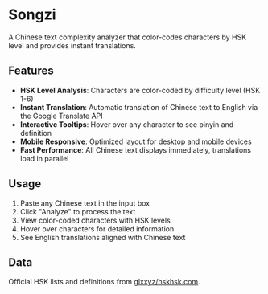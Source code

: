 # Songzi
A Chinese text complexity analyzer that color-codes characters by HSK level and provides instant translations.

## Features

- **HSK Level Analysis**: Characters are color-coded by difficulty level (HSK 1-6)
- **Instant Translation**: Automatic translation of Chinese text to English via the Google Translate API
- **Interactive Tooltips**: Hover over any character to see pinyin and definition
- **Mobile Responsive**: Optimized layout for desktop and mobile devices
- **Fast Performance**: All Chinese text displays immediately, translations load in parallel

## Usage

1. Paste any Chinese text in the input box
2. Click "Analyze" to process the text
3. View color-coded characters with HSK levels
4. Hover over characters for detailed information
5. See English translations aligned with Chinese text

## Data

Official HSK lists and definitions from [glxxyz/hskhsk.com](https://github.com/glxxyz/hskhsk.com/tree/main/data/lists).
